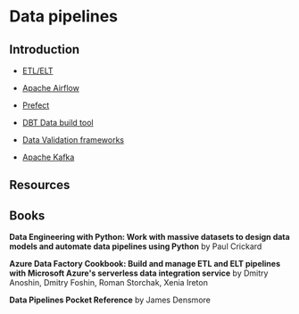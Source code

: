 # Data pipelines

## Introduction

- [ETL/ELT](etl)
- [Apache Airflow](Airflow)
- [Prefect](prefect)
- [DBT Data build tool](dbt)
- [Data Validation frameworks](datavalidation)

- [Apache Kafka](kafka)


## Resources


## Books


**Data Engineering with Python: Work with massive datasets to design data models and automate data pipelines using Python** by Paul Crickard 

**Azure Data Factory Cookbook: Build and manage ETL and ELT pipelines with Microsoft Azure's serverless data integration service** by Dmitry Anoshin, Dmitry Foshin, Roman Storchak, Xenia Ireton

**Data Pipelines Pocket Reference** by James Densmore
